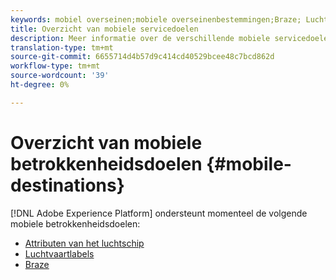 ```yaml
---
keywords: mobiel overseinen;mobiele overseinenbestemmingen;Braze; Luchtvaart
title: Overzicht van mobiele servicedoelen
description: Meer informatie over de verschillende mobiele servicedoelen die door Adobe Experience Platform worden ondersteund.
translation-type: tm+mt
source-git-commit: 6655714d4b57d9c414cd40529bcee48c7bcd862d
workflow-type: tm+mt
source-wordcount: '39'
ht-degree: 0%

---
```



# Overzicht van mobiele betrokkenheidsdoelen {#mobile-destinations}

[!DNL Adobe Experience Platform] ondersteunt momenteel de volgende mobiele betrokkenheidsdoelen:

* [Attributen van het luchtschip](./airship-attributes.md)
* [Luchtvaartlabels](./airship-tags.md)
* [Braze](./braze.md)
